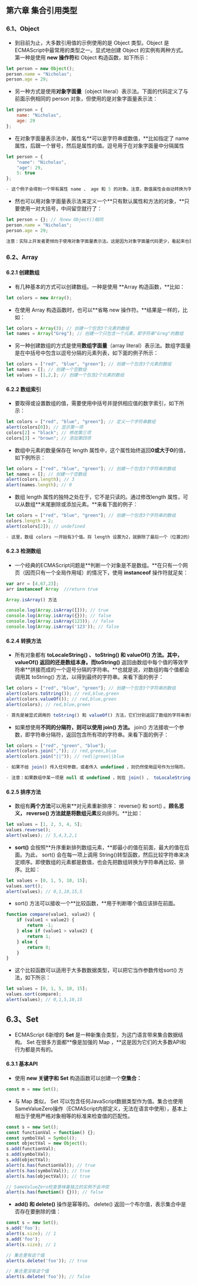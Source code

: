 ## 第六章  集合引用类型

### 6.1、Object

- 到目前为止，大多数引用值的示例使用的是 Object 类型。Object 是ECMAScript中最常用的类型之一。显式地创建 Object 的实例有两种方式。第一种是使用 **new 操作符**和 Object 构造函数，如下所示：

```js
let person = new Object(); 
person.name = "Nicholas"; 
person.age = 29;
```

- 另一种方式是使用**对象字面量**（object literal）表示法。下面的代码定义了与前面示例相同的 person 对象，但使用的是对象字面量表示法：

```js
let person = { 
    name: "Nicholas", 
    age: 29
};
```

- 在对象字面量表示法中，属性名**可以是字符串或数值，**比如指定了 name 属性，后跟一个冒号，然后是属性的值。逗号用于在对象字面量中分隔属性

```js
let person = {
    "name": "Nicholas", 
    "age": 29, 
    5: true 
};

- 这个例子会得到一个带有属性 name 、 age 和 5 的对象。注意，数值属性会自动转换为字符串。
```

- 然也可以用对象字面量表示法来定义一个**只有默认属性和方法的对象，**只要使用一对大括号，中间留空就行了：

```js
let person = {}; // 与new Object()相同
person.name = "Nicholas";
person.age = 29;

注意：实际上开发者更倾向于使用对象字面量表示法。这是因为对象字面量代码更少，看起来也更有封装所有相关数据的感觉。
```

### 6.2、Array

#### 6.2.1 创建数组

- 有几种基本的方式可以创建数组。一种是使用 **Array 构造函数，**比如：

```js
let colors = new Array();
```

- 在使用 Array 构造函数时，也可以**省略 new 操作符。**结果是一样的，比如：

```js
let colors = Array(3); // 创建一个包含3个元素的数组
let names = Array("Greg"); // 创建一个只包含一个元素，即字符串"Greg"的数组
```

- 另一种创建数组的方式是使用**数组字面量**（array literal）表示法。数组字面量是在中括号中包含以逗号分隔的元素列表，如下面的例子所示：

```js
let colors = ["red", "blue", "green"]; // 创建一个包含3个元素的数组
let names = []; // 创建一个空数组
let values = [1,2,]; // 创建一个包含2个元素的数组
```

#### 6.2.2 数组索引

- 要取得或设置数组的值，需要使用中括号并提供相应值的数字索引，如下所示：

```js
let colors = ["red", "blue", "green"]; // 定义一个字符串数组
alert(colors[0]); // 显示第一项
colors[2] = "black"; // 修改第三项
colors[3] = "brown"; // 添加第四项
```

- 数组中元素的数量保存在 length 属性中，这个属性始终返回**0或大于0**的值，如下例所示：

```js
let colors = ["red", "blue", "green"]; // 创建一个包含3个字符串的数组
let names = []; // 创建一个空数组
alert(colors.length); // 3 
alert(names.length); // 0
```

- 数组 length 属性的独特之处在于，它不是只读的。通过修改length 属性，可以从数组**末尾删除或添加元素。**来看下面的例子：

```js
let colors = ["red", "blue", "green"]; // 创建一个包含3个字符串的数组
colors.length = 2; 
alert(colors[2]); // undefined

- 这里，数组 colors 一开始有3个值。将 length 设置为2，就删除了最后一个（位置2的）值，因此 colors[2] 就没有值了。
```

#### 6.2.3 检测数组

- 一个经典的ECMAScript问题是**判断一个对象是不是数组。**在只有一个网页（因而只有一个全局作用域）的情况下，使用 **instanceof** 操作符就足矣：

```js
var arr = [4,67,23];
arr instanceof Array  //return true
```

```js
Array.isArray() 方法

console.log(Array.isArray([])); // true
console.log(Array.isArray({})); // false
console.log(Array.isArray(123)); // false
console.log(Array.isArray('123')); // false
```

#### 6.2.4 转换方法

- 所有对象都有 **toLocaleString() 、 toString() 和 valueOf() 方法。**其中， **valueOf()** 返回的还是**数组本身。**而**toString()** 返回由数组中每个值的等效字符串**拼接而成的一个逗号分隔的字符串。**也就是说，对数组的每个值都会调用其 toString() 方法，以得到最终的字符串。来看下面的例子：

```js
let colors = ["red", "blue", "green"]; // 创建一个包含3个字符串的数组
alert(colors.toString()); // red,blue,green
alert(colors.valueOf()); // red,blue,green 
alert(colors); // red,blue,green

- 首先是被显式调用的 toString() 和 valueOf() 方法，它们分别返回了数组的字符串表示，即将所有字符串组合起来，以逗号分隔。
```

- 如果想使用**不同的分隔符，**则可以**使用 join() 方法。** join() 方法接收一个参数，即字符串分隔符，返回包含所有项的字符串。来看下面的例子：

```js
let colors = ["red", "green", "blue"]; 
alert(colors.join(",")); // red,green,blue 
alert(colors.join("||")); // red||green||blue

- 如果不给 join() 传入任何参数，或者传入 undefined ，则仍然使用逗号作为分隔符。

- 注意：如果数组中某一项是 null 或 undefined ，则在 join() 、 toLocaleString() 、 toString() 和 valueOf() 返回的结果中会以空字符串表示。
```

#### 6.2.5 排序方法

- 数组有**两个方法**可以用来**对元素重新排序： reverse() 和 sort() 。**顾名思义， **reverse()** 方法就是将数组元素**反向排列。**比如：

```js
let values = [1, 2, 3, 4, 5]; 
values.reverse(); 
alert(values); // 5,4,3,2,1
```

-  **sort()** 会按照**升序重新排列数组元素，**即最小的值在前面，最大的值在后面。为此， sort() 会在每一项上调用 String()转型函数，然后比较字符串来决定顺序。即使数组的元素都是数值，也会先把数组转换为字符串再比较、排序。比如：

```js
let values = [0, 1, 5, 10, 15]; 
values.sort(); 
alert(values); // 0,1,10,15,5
```

-  sort() 方法可以接收一个**比较函数，**用于判断哪个值应该排在前面。

```js
function compare(value1, value2) { 
    if (value1 < value2) { 
        return -1; 
    } else if (value1 > value2) { 
        return 1; 
    } else { 
        return 0; 
    } 
}
```

- 这个比较函数可以适用于大多数数据类型，可以把它当作参数传给sort() 方法，如下所示：

```js
let values = [0, 1, 5, 10, 15]; 
values.sort(compare); 
alert(values); // 0,1,5,10,15
```

## 6.3、Set

- ECMAScript 6新增的 **Set** 是一种新集合类型，为这门语言带来集合数据结构。 Set 在很多方面都**像是加强的 Map ，**这是因为它们的大多数API和行为都是共有的。

#### 6.3.1 基本API

- 使用 **new 关键字和 Set** 构造函数可以创建一个**空集合：**

```js
const m = new Set();
```

- 与 Map 类似， Set 可以包含任何JavaScript数据类型作为值。集合也使用SameValueZero操作（ECMAScript内部定义，无法在语言中使用），基本上相当于使用严格对象相等的标准来检查值的匹配性。

```js
const s = new Set(); 
const functionVal = function() {};
const symbolVal = Symbol();
const objectVal = new Object();
s.add(functionVal); 
s.add(symbolVal); 
s.add(objectVal);
alert(s.has(functionVal)); // true 
alert(s.has(symbolVal)); // true 
alert(s.has(objectVal)); // true

// SameValueZero检查意味着独立的实例不会冲突
alert(s.has(function() {})); // false
```

- **add() 和 delete()** 操作是幂等的。 delete() 返回一个布尔值，表示集合中是否存在要删除的值：

```js
const s = new Set(); 
s.add('foo'); 
alert(s.size); // 1
s.add('foo'); 
alert(s.size); // 1

// 集合里有这个值
alert(s.delete('foo')); // true

// 集合里没有这个值
alert(s.delete('foo')); // false
```

